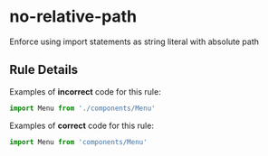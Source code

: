 # no-relative-path

Enforce using import statements as string literal with absolute path

## Rule Details

Examples of **incorrect** code for this rule:

```js
import Menu from './components/Menu'
```

Examples of **correct** code for this rule:

```js
import Menu from 'components/Menu'
```
